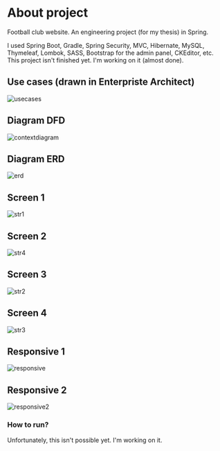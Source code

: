 # About project
Football club website. An engineering project (for my thesis) in Spring.

I used Spring Boot, Gradle, Spring Security, MVC, Hibernate, MySQL, Thymeleaf, Lombok, SASS, Bootstrap for the admin panel, CKEditor, etc. This project isn't finished yet. I'm working on it (almost done).

## Use cases (drawn in Enterpriste Architect)
![usecases](https://user-images.githubusercontent.com/27241538/70185679-92d7dc80-16ea-11ea-9883-97d356a33564.png)

## Diagram DFD
![contextdiagram](https://user-images.githubusercontent.com/27241538/70185878-f3ffb000-16ea-11ea-88f6-5cfa97b37c0b.png)

## Diagram ERD
![erd](https://user-images.githubusercontent.com/27241538/70185982-2b6e5c80-16eb-11ea-9c9b-9d23989e88bf.png)
## Screen 1
![str1](https://user-images.githubusercontent.com/27241538/66924623-3c73e900-f02b-11e9-85eb-025f58e0c8bc.png)

## Screen 2
![str4](https://user-images.githubusercontent.com/27241538/66925299-6aa5f880-f02c-11e9-93f4-c0faa562e9c0.png)

## Screen 3
![str2](https://user-images.githubusercontent.com/27241538/66924776-852ba200-f02b-11e9-83e8-e3ad8f2bbbe9.png)

## Screen 4
![str3](https://user-images.githubusercontent.com/27241538/66924818-98d70880-f02b-11e9-8a6b-6f19407b955c.png)

## Responsive 1
![responsive](https://user-images.githubusercontent.com/27241538/70186139-8acc6c80-16eb-11ea-942a-c0da7395c6fc.png)

## Responsive 2
![responsive2](https://user-images.githubusercontent.com/27241538/70186231-c2d3af80-16eb-11ea-8281-e94a7e377d47.png)

### How to run?
Unfortunately, this isn't possible yet. I'm working on it.
